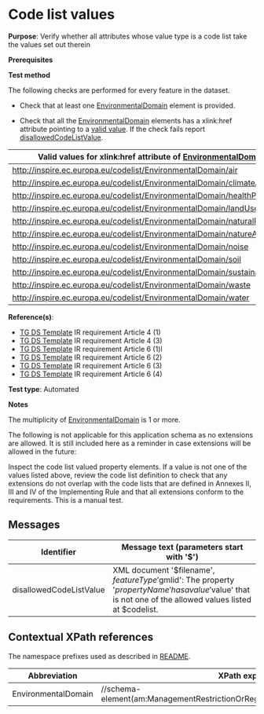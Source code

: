 # Code list values

**Purpose**: Verify whether all attributes whose value type is a code list take the values set out therein

**Prerequisites**

**Test method**

The following checks are performed for every feature in the dataset.

* Check that at least one [EnvironmentalDomain](#EnvironmentalDomain) element is provided.

* Check that all the [EnvironmentalDomain](#EnvironmentalDomain) elements has a xlink:href attribute pointing to a [valid value](#validValue). If the check fails report [disallowedCodeListValue](#disallowedCodeListValue).


| <a name="validValue"></a> Valid values for xlink:href attribute of [EnvironmentalDomain](#EnvironmentalDomain) element | 
| ---- | 
| http://inspire.ec.europa.eu/codelist/EnvironmentalDomain/air | 
| http://inspire.ec.europa.eu/codelist/EnvironmentalDomain/climateAndClimateChange | 
| http://inspire.ec.europa.eu/codelist/EnvironmentalDomain/healthProtection | 
| http://inspire.ec.europa.eu/codelist/EnvironmentalDomain/landUse | 
| http://inspire.ec.europa.eu/codelist/EnvironmentalDomain/naturalResources | 
| http://inspire.ec.europa.eu/codelist/EnvironmentalDomain/natureAndBiodiversity | 
| http://inspire.ec.europa.eu/codelist/EnvironmentalDomain/noise | 
| http://inspire.ec.europa.eu/codelist/EnvironmentalDomain/soil | 
| http://inspire.ec.europa.eu/codelist/EnvironmentalDomain/sustainableDevelopment | 
| http://inspire.ec.europa.eu/codelist/EnvironmentalDomain/waste | 
| http://inspire.ec.europa.eu/codelist/EnvironmentalDomain/water | 

**Reference(s)**: 

* [TG DS Template](./README.md#ref_TG_DS_tmpl) IR requirement Article 4 (1)
* [TG DS Template](./README.md#ref_TG_DS_tmpl) IR requirement Article 4 (3)
* [TG DS Template](./README.md#ref_TG_DS_tmpl) IR requirement Article 6 (1)l
* [TG DS Template](./README.md#ref_TG_DS_tmpl) IR requirement Article 6 (2)
* [TG DS Template](./README.md#ref_TG_DS_tmpl) IR requirement Article 6 (3)
* [TG DS Template](./README.md#ref_TG_DS_tmpl) IR requirement Article 6 (4)

**Test type**: Automated

**Notes**

The multiplicity of [EnvironmentalDomain](#EnvironmentalDomain) is 1 or more.

The following is not applicable for this application schema as no extensions are allowed. It is still included here as a reminder in case extensions will be allowed in the future:

Inspect the code list valued property elements. If a value is not one of the values listed above, review the code list definition to check that any extensions do not overlap with the code lists that are defined in Annexes II, III and IV of the Implementing Rule and that all extensions conform to the requirements. This is a manual test.

## Messages

Identifier  |  Message text (parameters start with '$')
---------------------------------------------------------- | -------------------------------------------------------------------------
disallowedCodeListValue <a name="disallowedCodeListValue"/>  |  XML document '$filename', $featureType '$gmlid': The property '$propertyName' has a value '$value' that is not one of the allowed values listed at $codelist. 

## Contextual XPath references

The namespace prefixes used as described in [README](./README.md#namespaces).

Abbreviation                                               |  XPath expression
---------------------------------------------------------- | -------------------------------------------------------------------------
EnvironmentalDomain <a name="EnvironmentalDomain"></a>   | //schema-element(am:ManagementRestrictionOrRegulationZone)/am:environmentalDomain
